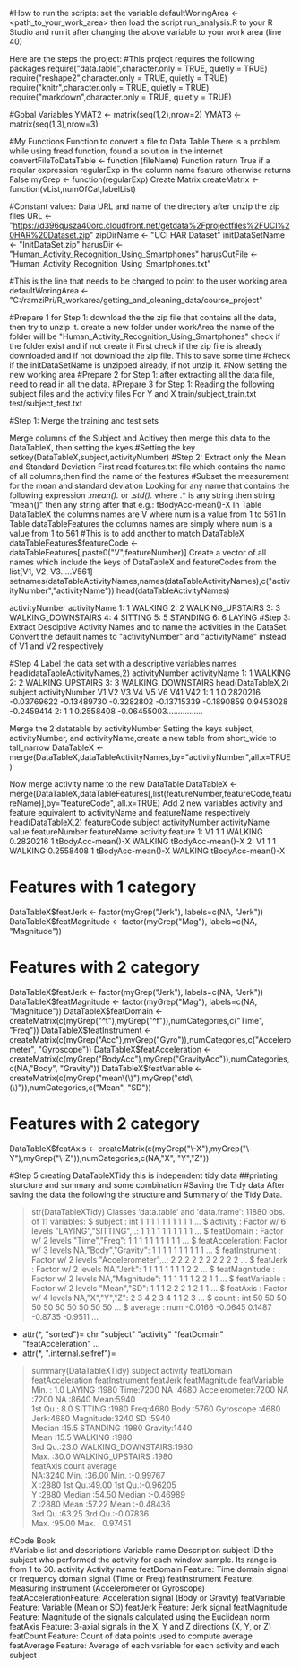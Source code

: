 #How to run the scripts:
set the variable defaultWoringArea <- <path_to_your_work_area> 
then load the script run_analysis.R to your R Studio and run it after changing the above variable to your work area (line 40)

Here are the steps the project:
#This project requires the following packages 
	require("data.table",character.only = TRUE, quietly = TRUE)
	require("reshape2",character.only = TRUE, quietly = TRUE) 
	require("knitr",character.only = TRUE, quietly = TRUE)
	require("markdown",character.only = TRUE, quietly = TRUE)

#Gobal Variables
YMAT2 <- matrix(seq(1,2),nrow=2)
YMAT3 <- matrix(seq(1,3),nrow=3)

#My Functions 
Function to  convert a file to Data Table 
There is a problem while using fread function, found a solution in the internet
	convertFileToDataTable <- function (fileName)
Function return True if a reqular expression regularExp in the column name feature
otherwise returns False
	myGrep <- function(regularExp)
Create Matrix 
	createMatrix <- function(vList,numOfCat,labelList)

#Constant values: Data URL and name of the directory after unzip the zip files 
URL <- "https://d396qusza40orc.cloudfront.net/getdata%2Fprojectfiles%2FUCI%20HAR%20Dataset.zip"
zipDirName <- "UCI HAR Dataset"
initDataSetName <- "InitDataSet.zip"
harusDir <-"Human_Activity_Recognition_Using_Smartphones"
harusOutFile <- "Human_Activity_Recognition_Using_Smartphones.txt"


#This is the line that needs to be changed to point to the user working area
defaultWoringArea <- "C:/ramziPri/R_workarea/getting_and_cleaning_data/course_project"

#Prepare 1 for Step 1: download the the zip file that contains all the data, then try to unzip it.
create a new folder under workArea the name of the folder will be "Human_Activity_Recognition_Using_Smartphones"
check if the folder exist and if not create it
First check if the zip file is already downloaded and if not download the zip file. This to save some time
#check if the initDataSetName is unzipped already, if not unzip it. 
#Now setting the new working area 
#Prepare 2 for Step 1: after extracting all the data file, need to read in all the data.
#Prepare 3 for Step 1: Reading the following subject files and the activity files For Y and X 
	train/subject_train.txt
	test/subject_test.txt

#Step 1: Merge the training and test sets

Merge columns of the Subject and Acitivey then merge this data to the DataTableX, then setting the kyes 
#Setting the key
	setkey(DataTableX,subject,activityNumber)
#Step 2: Extract only the Mean and Standard Deviation 
First read features.txt file which contains the name of all columns,then find the name of the features 
#Subset the measurement for the mean and standard deviation
Looking for any name that contains the following expression .*mean().* or .*std().* 
where .* is any string then string "mean()" then any string after that e.g.: tBodyAcc-mean()-X
In Table DataTableX the columns names are V<num> where num is a value from 1 to 561
In Table dataTableFeatures the columns names are simply <num> where num is a value from 1 to 561
#This is to add another to match DataTableX
dataTableFeatures$featureCode <- dataTableFeatures[,paste0("V",featureNumber)]
Create a vector of all names which include the keys of DataTableX and featureCodes from the list[V1, V2, V3.....V561]
setnames(dataTableActivityNames,names(dataTableActivityNames),c("activityNumber","activityName")) 
head(dataTableActivityNames)

   activityNumber       activityName
1:              1            WALKING
2:              2   WALKING_UPSTAIRS
3:              3 WALKING_DOWNSTAIRS
4:              4            SITTING
5:              5           STANDING
6:              6             LAYING
#Step 3: Extract Desciptive Activity Names and to name the activities in the DataSet.
Convert the default names to "activityNumber" and "activityName" instead of V1 and V2 respectively

#Step 4 Label the data set with a descriptive variables names
head(dataTableActivityNames,2)
activityNumber       activityName
1:              1            WALKING
2:              2   WALKING_UPSTAIRS
3:              3 WALKING_DOWNSTAIRS
head(DataTableX,2)
subject activityNumber        V1          V2          V3         V4          V5         V6       V41        V42
1:       1              1 0.2820216 -0.03769622 -0.13489730 -0.3282802 -0.13715339 -0.1890859 0.9453028 -0.2459414
2:       1              1 0.2558408 -0.06455003................

Merge the 2 datatable by activityNumber
Setting the keys subject, activityNumber, and activityName,create a new table from short_wide to tall_narrow
DataTableX <- merge(DataTableX,dataTableActivityNames,by="activityNumber",all.x=TRUE)

Now merge activity name to the new DataTable 
DataTableX <- merge(DataTableX,dataTableFeatures[,list(featureNumber,featureCode,featureName)],by="featureCode", all.x=TRUE)
Add 2 new variables activity and feature equivalent to activityName and featureName respectively
head(DataTableX,2)
featureCode subject activityNumber activityName     value featureNumber       featureName activity           feature
1:          V1       1              1      WALKING 0.2820216             1 tBodyAcc-mean()-X  WALKING tBodyAcc-mean()-X
2:          V1       1              1      WALKING 0.2558408             1 tBodyAcc-mean()-X  WALKING tBodyAcc-mean()-X



# Features with 1 category
DataTableX$featJerk <- factor(myGrep("Jerk"), labels=c(NA, "Jerk"))
DataTableX$featMagnitude <- factor(myGrep("Mag"), labels=c(NA, "Magnitude"))

# Features with 2 category
DataTableX$featJerk <- factor(myGrep("Jerk"), labels=c(NA, "Jerk"))
DataTableX$featMagnitude <- factor(myGrep("Mag"), labels=c(NA, "Magnitude"))
DataTableX$featDomain <- createMatrix(c(myGrep("^t"),myGrep("^f")),numCategories,c("Time", "Freq"))
DataTableX$featInstrument <- createMatrix(c(myGrep("Acc"),myGrep("Gyro")),numCategories,c("Accelerometer", "Gyroscope"))
DataTableX$featAcceleration <- createMatrix(c(myGrep("BodyAcc"),myGrep("GravityAcc")),numCategories,c(NA,"Body", "Gravity"))
DataTableX$featVariable <- createMatrix(c(myGrep("mean\\(\\)"),myGrep("std\\(\\)")),numCategories,c("Mean", "SD"))

# Features with 2 category
DataTableX$featAxis <- createMatrix(c(myGrep("\\-X"),myGrep("\\-Y"),myGrep("\\-Z")),numCategories,c(NA,"X", "Y","Z"))

#Step 5 creating DataTableXTidy this is independent tidy data 
##printing sturcture and summary and some combination
#Saving the Tidy data 
After saving the data the following the structure and Summary of the Tidy Data.
> str(DataTableXTidy)
Classes ‘data.table’ and 'data.frame':	11880 obs. of  11 variables:
 $ subject         : int  1 1 1 1 1 1 1 1 1 1 ...
 $ activity        : Factor w/ 6 levels "LAYING","SITTING",..: 1 1 1 1 1 1 1 1 1 1 ...
 $ featDomain      : Factor w/ 2 levels "Time","Freq": 1 1 1 1 1 1 1 1 1 1 ...
 $ featAcceleration: Factor w/ 3 levels NA,"Body","Gravity": 1 1 1 1 1 1 1 1 1 1 ...
 $ featInstrument  : Factor w/ 2 levels "Accelerometer",..: 2 2 2 2 2 2 2 2 2 2 ...
 $ featJerk        : Factor w/ 2 levels NA,"Jerk": 1 1 1 1 1 1 1 1 2 2 ...
 $ featMagnitude   : Factor w/ 2 levels NA,"Magnitude": 1 1 1 1 1 1 2 2 1 1 ...
 $ featVariable    : Factor w/ 2 levels "Mean","SD": 1 1 1 2 2 2 1 2 1 1 ...
 $ featAxis        : Factor w/ 4 levels NA,"X","Y","Z": 2 3 4 2 3 4 1 1 2 3 ...
 $ count           : int  50 50 50 50 50 50 50 50 50 50 ...
 $ average         : num  -0.0166 -0.0645 0.1487 -0.8735 -0.9511 ...
 - attr(*, "sorted")= chr  "subject" "activity" "featDomain" "featAcceleration" ...
 - attr(*, ".internal.selfref")=<externalptr> 
> 
> summary(DataTableXTidy)
    subject                   activity    featDomain  featAcceleration       featInstrument featJerk      featMagnitude  featVariable
 Min.   : 1.0   LAYING            :1980   Time:7200   NA     :4680     Accelerometer:7200   NA  :7200   NA       :8640   Mean:5940   
 1st Qu.: 8.0   SITTING           :1980   Freq:4680   Body   :5760     Gyroscope    :4680   Jerk:4680   Magnitude:3240   SD  :5940   
 Median :15.5   STANDING          :1980               Gravity:1440                                                                   
 Mean   :15.5   WALKING           :1980                                                                                              
 3rd Qu.:23.0   WALKING_DOWNSTAIRS:1980                                                                                              
 Max.   :30.0   WALKING_UPSTAIRS  :1980                                                                                              
 featAxis      count          average        
 NA:3240   Min.   :36.00   Min.   :-0.99767  
 X :2880   1st Qu.:49.00   1st Qu.:-0.96205  
 Y :2880   Median :54.50   Median :-0.46989  
 Z :2880   Mean   :57.22   Mean   :-0.48436  
           3rd Qu.:63.25   3rd Qu.:-0.07836  
           Max.   :95.00   Max.   : 0.97451 
		   
#Code Book		   
#Variable list and descriptions
Variable name	Description
subject	ID	the subject who performed the activity for each window sample. Its range is from 1 to 30.
activity	Activity name
featDomain	Feature: Time domain signal or frequency domain signal (Time or Freq)
featInstrument	Feature: Measuring instrument (Accelerometer or Gyroscope)
featAccelerationFeature: Acceleration signal (Body or Gravity)
featVariable	Feature: Variable (Mean or SD)
featJerk	Feature: Jerk signal
featMagnitude	Feature: Magnitude of the signals calculated using the Euclidean norm
featAxis	Feature: 3-axial signals in the X, Y and Z directions (X, Y, or Z)
featCount	Feature: Count of data points used to compute average
featAverage	Feature: Average of each variable for each activity and each subject


